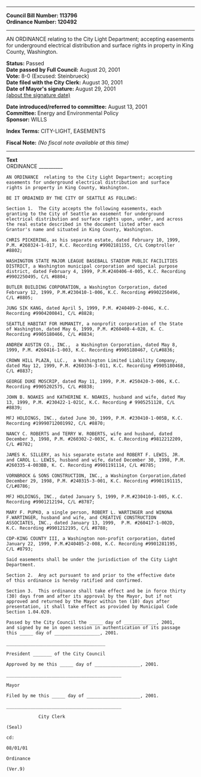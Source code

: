 * * * * *  
  
**Council Bill Number: [](#h0)[](#h2)113796**   
**Ordinance Number: 120492**  
  
* * * * *  
  
AN ORDINANCE relating to the City Light Department; accepting easements for underground electrical distribution and surface rights in property in King County, Washington.  
  
**Status:** Passed   
**Date passed by Full Council:** August 20, 2001   
**Vote:** 8-0 (Excused: Steinbrueck)   
**Date filed with the City Clerk:** August 30, 2001   
**Date of Mayor's signature:** August 29, 2001   
[(about the signature date)](/~public/approvaldate.htm)   
  
  
**Date introduced/referred to committee:** August 13, 2001   
**Committee:** Energy and Environmental Policy   
**Sponsor:** WILLS   
  
**Index Terms:** CITY-LIGHT, EASEMENTS  
  
**Fiscal Note:** *(No fiscal note available at this time)*  
  
* * * * *  
  
**Text**  
    ORDINANCE __________  
  
    AN ORDINANCE  relating to the City Light Department; accepting  
    easements for underground electrical distribution and surface  
    rights in property in King County, Washington.  
  
    BE IT ORDAINED BY THE CITY OF SEATTLE AS FOLLOWS:  
  
    Section 1.  The City accepts the following easements, each  
    granting to the City of Seattle an easement for underground  
    electrical distribution and surface rights upon, under, and across  
    the real estate described in the document listed after each  
    Grantor's name and situated in King County, Washington.  
  
    CHRIS PICKERING, as his separate estate, dated February 10, 1999,  
    P.M. #260324-1-017, K.C. Recording #9902181155, C/L Comptroller  
    #8802;  
  
    WASHINGTON STATE MAJOR LEAGUE BASEBALL STADIUM PUBLIC FACILITIES  
    DISTRICT, a Washington municipal corporation and special purpose  
    district, dated February 4, 1999, P.M.#240406-4-005, K.C. Recording  
    #9902250495, C/L #8804;  
  
    BUTLER BUILDING CORPORATION, a Washington Corporation, dated  
    February 12, 1999, P.M.#230410-1-006, K.C. Recording #9902250496,  
    C/L #8805;  
  
    JUNG SIK KANG, dated April 5, 1999, P.M. #240409-2-004G, K.C.  
    Recording #9904200841, C/L #8828;  
  
    SEATTLE HABITAT FOR HUMANITY, a nonprofit corporation of the State  
    of Washington, dated May 6, 1999, P.M. #260408-4-028, K. C.  
    Recording #9905180466, C/L #8834;  
  
    ANDREW AUSTIN CO., INC.,  a Washington Corporation, dated May 8,  
    1999, P.M. #260416-1-003, K.C. Recording #9905180467, C/L#8836;  
  
    CROWN HILL PLAZA, LLC.,  a Washington Limited Liability Company,  
    dated May 12, 1999, P.M. #260336-3-011, K.C. Recording #9905180468,  
    C/L #8837;  
  
    GEORGE DUKE MOSCRIP, dated May 11, 1999, P.M. #250420-3-006, K.C.  
    Recording #9905202575, C/L #8838;  
  
    JOHN B. NOAKES and KATHERINE K. NOAKES, husband and wife, dated May  
    13, 1999, P.M. #230422-1-021C, K.C. Recording # 9905251128, C/L  
    #8839;  
  
    MFJ HOLDINGS, INC., dated June 30, 1999, P.M. #230410-1-005B, K.C.  
    Recording #19990712001992, C/L #8870;  
  
    NANCY C. ROBERTS and TERRY W. ROBERTS, wife and husband, dated  
    December 3, 1998, P.M. #260302-2-003C, K. C.Recording #9812212209,  
    C/L #8782;  
  
    JAMES K. SILLERY, as his separate estate and ROBERT F. LEWIS, JR.  
    and CAROL L. LEWIS, husband and wife, dated December 30, 1998, P.M.  
    #260335-4-003BB, K. C. Recording #9901191114, C/L #8785;  
  
    VORNBROCK & SONS CONSTRUCTION, INC., a Washington Corporation,dated  
    December 29, 1998, P.M. #240315-3-001, K.C. Recording #9901191115,  
    C/L#8786;  
  
    MFJ HOLDINGS, INC., dated January 5, 1999, P.M.#230410-1-005, K.C.  
    Recording #9901212194, C/L #8787;  
  
    MARY F. PUPKO, a single person, ROBERT L. WARTINGER and WINONA  
    F.WARTINGER, husband and wife, and CREATIVE CONSTRUCTION  
    ASSOCIATES, INC., dated January 13, 1999,  P.M. #260417-1-002D,  
    K.C. Recording #9901212195, C/L #8788;  
  
    CDP-KING COUNTY III, a Washington non-profit corporation, dated  
    January 22, 1999, P.M.#240405-2-008, K.C. Recording #9901281195,  
    C/L #8793;  
  
    Said easements shall be under the jurisdiction of the City Light  
    Department.  
  
    Section 2.  Any act pursuant to and prior to the effective date  
    of this ordinance is hereby ratified and confirmed.  
  
    Section 3.  This ordinance shall take effect and be in force thirty  
    (30) days from and after its approval by the Mayor, but if not  
    approved and returned by the Mayor within ten (10) days after  
    presentation, it shall take effect as provided by Municipal Code  
    Section 1.04.020.  
  
    Passed by the City Council the _____ day of ____________, 2001,  
    and signed by me in open session in authentication of its passage  
    this _____ day of _________________, 2001.  
  
    _____________________________________  
  
    President _______ of the City Council  
  
    Approved by me this _____ day of _________________, 2001.  
  
    ___________________________________________  
  
    Mayor  
  
    Filed by me this _____ day of ____________________, 2001.  
  
    ___________________________________________  
  
                City Clerk  
  
    (Seal)  
  
    cd:  
  
    08/01/01  
  
    Ordinance  
  
    (Ver.9)  
